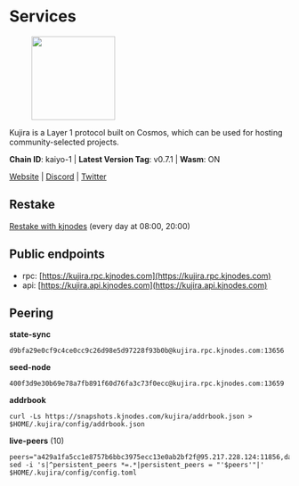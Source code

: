 # Services

<figure><img src="https://raw.githubusercontent.com/kj89/testnet_manuals/main/pingpub/logos/kujira.png" width="150" alt=""><figcaption></figcaption></figure>

Kujira is a Layer 1 protocol built on Cosmos, which can be used for  hosting community-selected projects.

**Chain ID**: kaiyo-1 | **Latest Version Tag**: v0.7.1 | **Wasm**: ON

[Website](https://kujira.app) | [Discord](https://discord.gg/teamkujira) | [Twitter](https://twitter.com/TeamKujira)

## Restake

[Restake with kjnodes](https://restake.app/kujira/kujiravaloper1tnuqj73jfn3724lqz34c27tuv80nv336sadqym) (every day at 08:00, 20:00)
## Public endpoints

* rpc: [https://kujira.rpc.kjnodes.com](https://kujira.rpc.kjnodes.com)
* api: [https://kujira.api.kjnodes.com](https://kujira.api.kjnodes.com)

## Peering

**state-sync**

```
d9bfa29e0cf9c4ce0cc9c26d98e5d97228f93b0b@kujira.rpc.kjnodes.com:13656
```

**seed-node**

```
400f3d9e30b69e78a7fb891f60d76fa3c73f0ecc@kujira.rpc.kjnodes.com:13659
```

**addrbook**
```
curl -Ls https://snapshots.kjnodes.com/kujira/addrbook.json > $HOME/.kujira/config/addrbook.json
```

**live-peers** (10)
```
peers="a429a1fa5cc1e8757b6bbc3975ecc13e0ab2bf2f@95.217.228.124:11856,da2673cf09dc2c124947827f4cf5e7c17114d504@142.132.202.98:26656,e751b31b5444ed4a7489a456be805c736756eeb8@195.3.223.19:26656,beb3329e969ae64d97c276f0ed0a1773ebdf61dc@146.19.24.142:26656,129771a48f43b83c6144c7d282ad1da62434cc07@15.204.197.12:26656,98a6a264d2f2f5093d317f09e71036e62aa73906@107.181.235.66:20656,d9bfa29e0cf9c4ce0cc9c26d98e5d97228f93b0b@65.109.88.38:13656,2840e88816e487a096cca323bc779ad98187e3e4@5.9.72.212:26656,177872437b2a31ebb0fb740ba5bd32b0be99e280@5.79.74.229:31095,ed71d6328a0228cd2eac7d71451509813c660b5d@116.202.164.206:26656"
sed -i 's|^persistent_peers *=.*|persistent_peers = "'$peers'"|' $HOME/.kujira/config/config.toml
```
